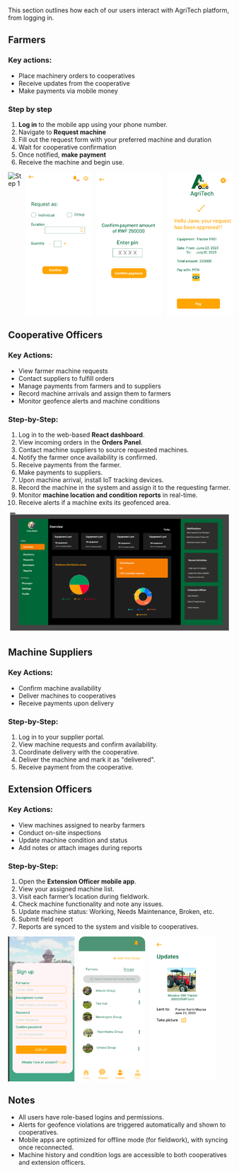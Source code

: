 This section outlines how each of our users interact with AgriTech platform, from logging in.

## Farmers

### Key actions:

- Place machinery orders to cooperatives
- Receive updates from the cooperative
- Make payments via mobile money

### Step by step

1. **Log in** to the mobile app using your phone number.
2. Navigate to **Request machine**
3. Fill out the request form with your preferred machine and duration
4. Wait for cooperative confirmation
5. Once notified, **make payment**
6. Receive the machine and begin use.

<div style="display: flex; gap: 10px; justify-content: start;">
<img src="Images/psignup screen.png" alt="Step 1" width="150"  />
<img src="Images/farmer.png" alt="Step 2" width="150"  />
<img src="Images/farmer (1).png" alt="Step 3" width="150"  />
<img src="Images/Group 221.png" alt="Step 3" width="150"  />
</div>


## Cooperative Officers

### Key Actions:

- View farmer machine requests
- Contact suppliers to fulfill orders
- Manage payments from farmers and to suppliers
- Record machine arrivals and assign them to farmers
- Monitor geofence alerts and machine conditions

### Step-by-Step:

1. Log in to the web-based **React dashboard**.
2. View incoming orders in the **Orders Panel**.
3. Contact machine suppliers to source requested machines.
4. Notify the farmer once availability is confirmed.
5. Receive payments from the farmer.
6. Make payments to suppliers.
7. Upon machine arrival, install IoT tracking devices.
8. Record the machine in the system and assign it to the requesting farmer.
9. Monitor **machine location and condition reports** in real-time.
10. Receive alerts if a machine exits its geofenced area.

![Dashboard](Images/Admin%20dashboard.png)

## Machine Suppliers

### Key Actions:

- Confirm machine availability
- Deliver machines to cooperatives
- Receive payments upon delivery

### Step-by-Step:

1. Log in to your supplier portal.
2. View machine requests and confirm availability.
3. Coordinate delivery with the cooperative.
4. Deliver the machine and mark it as "delivered".
5. Receive payment from the cooperative.

## Extension Officers

### Key Actions:

- View machines assigned to nearby farmers
- Conduct on-site inspections
- Update machine condition and status
- Add notes or attach images during reports

### Step-by-Step:

1. Open the **Extension Officer mobile app**.
2. View your assigned machine list.
3. Visit each farmer’s location during fieldwork.
4. Check machine functionality and note any issues.
5. Update machine status: Working, Needs Maintenance, Broken, etc.
6. Submit field report
7. Reports are synced to the system and visible to cooperatives.

<div style="display: flex; gap: 10px; justify-content: start;">
<img src="Images/signup screen.png" alt="Step 1" width="150"  />
<img src="Images/Home Request Farmers ProfileHome Request Farmers Profile.png" alt="Step 2" width="150"  />
<img src="Images/iPhone 16 Pro Max - 82.png" alt="Step 3" width="150"  />
</div>

## Notes

- All users have role-based logins and permissions.
- Alerts for geofence violations are triggered automatically and shown to cooperatives.
- Mobile apps are optimized for offline mode (for fieldwork), with syncing once reconnected.
- Machine history and condition logs are accessible to both cooperatives and extension officers.
